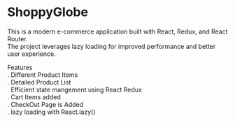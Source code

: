 # ShoppyGlobe

This is a modern e-commerce application built with React, Redux, and React Router. <br/>
The project leverages lazy loading for improved performance and better user experience.<br/>

Features <br/>
. Different Product Items <br/>
. Detailed Product List <br/>
. Efficient state mangement using React Redux<br/>
. Cart Items added<br/>
. CheckOut Page is Added<br/>
. lazy loading with React.lazy()<br/>
